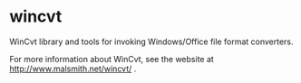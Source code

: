# wincvt
WinCvt library and tools for invoking Windows/Office file format converters.

For more information about WinCvt, see the website at http://www.malsmith.net/wincvt/ .
